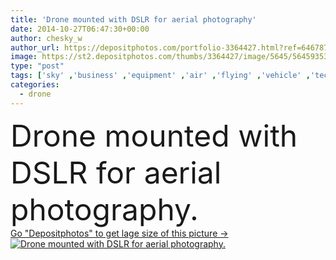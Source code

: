 ```yaml
---
title: 'Drone mounted with DSLR for aerial photography'
date: 2014-10-27T06:47:30+00:00
author: chesky_w
author_url: https://depositphotos.com/portfolio-3364427.html?ref=64678756
image: https://st2.depositphotos.com/thumbs/3364427/image/5645/56459353/api_thumb_450.jpg?forcejpeg=true
type: "post"
tags: ['sky' ,'business' ,'equipment' ,'air' ,'flying' ,'vehicle' ,'technology' ,'photo' ,'easter' ,'wireless' ,'professional' ,'record' ,'camera' ,'remote' ,'security' ,'fly' ,'innovation' ,'control' ,'propeller' ,'video' ,'aircraft' ,'helicopter' ,'surveillance' ,'pro' ,'airplane' ,'aerial' ,'eggs' ,'dslr' ,'Slr' ,'mounted' ,'rotor' ,'rotorcraft' ,'rc' ,'drone' ,'unmanned' ,'gimbal' ,'uav' ,'taking off' ,'hexacopter' ,'multicopter' ,'octocopter' ,'multirotor' ]
categories: 
  - drone
---
```

<div aling="center">
            <font size="60"> Drone mounted with DSLR for aerial photography.</font>   
</div>
<div>
    <a href='https://st2.depositphotos.com/thumbs/3364427/image/5645/56459353/api_thumb_450.jpg?forcejpeg=true?ref=64678756' target=_blank > Go "Depositphotos" to get lage size of this picture ->
        <img href='https://st2.depositphotos.com/thumbs/3364427/image/5645/56459353/api_thumb_450.jpg?forcejpeg=true?ref=64678756' src='https://st2.depositphotos.com/3364427/5645/i/950/depositphotos_56459353-stock-photo-drone-mounted-with-dslr-for.jpg?forcejpeg=true' alt='Drone mounted with DSLR for aerial photography.' >
    </a>
</div>
